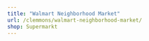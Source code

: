 ```yaml
---
title: "Walmart Neighborhood Market"
url: /clemmons/walmart-neighborhood-market/
shop: Supermarkt
---
```

